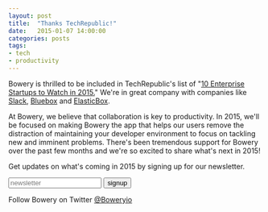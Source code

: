 ```yaml
---
layout: post
title:  "Thanks TechRepublic!"
date:   2015-01-07 14:00:00
categories: posts
tags:
- tech
- productivity
---
```


Bowery is thrilled to be included in TechRepublic's list of "[10 Enterprise Startups to Watch in 2015.](http://www.techrepublic.com/article/10-enterprise-startups-to-watch-in-2015/)" We're in great company with companies like [Slack](https://slack.com/), [Bluebox](https://bluebox.com/) and [ElasticBox](https://elasticbox.com/).

At Bowery, we believe that collaboration is key to productivity. In 2015, we'll be focused on making Bowery the app that helps our users remove the distraction of maintaining your developer environment to focus on tackling new and imminent problems. There's been tremendous support for Bowery over the past few months and we're so excited to share what's next in 2015!

Get updates on what's coming in 2015 by signing up for our newsletter.

<form action="https://formkeep.com/f/a9d9bd96ce41" method="POST" class="subscribe">
  <span class="cover email-cover"></span>
  <input class="email-submit" type="email" name="email" placeholder="newsletter" required>
  <span class="cover submit-cover"></span>
  <input type="submit" value="signup">
</form>

Follow Bowery on Twitter [@Boweryio](https://twitter.com/boweryio)
